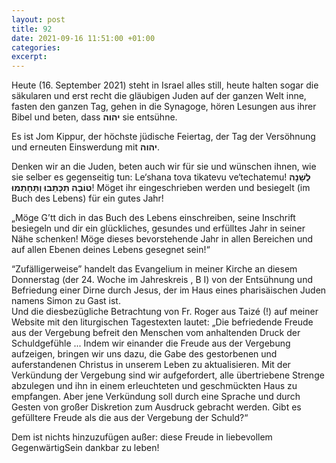 ```yaml
---
layout: post
title: 92
date: 2021-09-16 11:51:00 +01:00
categories: 
excerpt: 
---
```


Heute (16. September 2021) steht in Israel alles still, heute halten sogar die säkularen und erst recht die gläubigen Juden auf der ganzen Welt inne, fasten den ganzen Tag, gehen in die Synagoge, hören Lesungen aus ihrer Bibel und beten, dass **יהוה** sie entsühne.

Es ist Jom Kippur, der höchste jüdische Feiertag, der Tag der Versöhnung und erneuten Einswerdung mit **יהוה**.

Denken wir an die Juden, beten auch wir für sie und wünschen ihnen, wie sie selber es gegenseitig tun: Le‘shana tova tikatevu ve‘techatemu! **לְשָׁנָה טוֹבָה תִכָּתֵבוּ וְתֵּחָתֵמוּ**! Möget ihr eingeschrieben werden und besiegelt (im Buch des Lebens) für ein gutes Jahr!

„Möge G’tt dich in das Buch des Lebens einschreiben, seine Inschrift besiegeln und dir ein glückliches, gesundes und erfülltes Jahr in seiner Nähe schenken! Möge dieses bevorstehende Jahr in allen Bereichen und auf allen Ebenen deines Lebens gesegnet sein!“

“Zufälligerweise” handelt das Evangelium in meiner Kirche an diesem Donnerstag (der 24. Woche im Jahreskreis , B I) von der Entsühnung und Befriedung einer Dirne durch Jesus, der im Haus eines pharisäischen Juden namens Simon zu Gast ist.\
Und die diesbezügliche Betrachtung von Fr. Roger aus Taizé (!) auf meiner Website mit den liturgischen Tagestexten lautet: „Die befriedende Freude aus der Vergebung befreit den Menschen vom anhaltenden Druck der Schuldgefühle ... Indem wir einander die Freude aus der Vergebung aufzeigen, bringen wir uns dazu, die Gabe des gestorbenen und auferstandenen Christus in unserem Leben zu aktualisieren. Mit der Verkündung der Vergebung sind wir aufgefordert, alle übertriebene Strenge abzulegen und ihn in einem erleuchteten und geschmückten Haus zu empfangen. Aber jene Verkündung soll durch eine Sprache und durch Gesten von großer Diskretion zum Ausdruck gebracht werden. Gibt es gefülltere Freude als die aus der Vergebung der Schuld?“

Dem ist nichts hinzuzufügen außer: diese Freude in liebevollem GegenwärtigSein dankbar zu leben!
